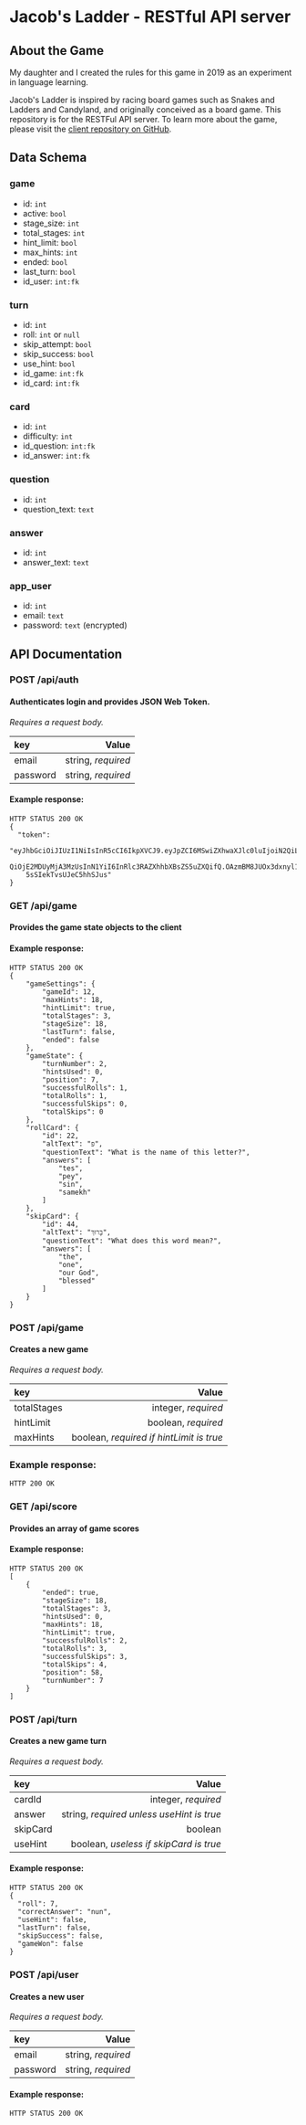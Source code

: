 # Jacob's Ladder - RESTful API server

## About the Game
My daughter and I created the rules for this game in 2019 as an experiment in language learning.

Jacob's Ladder is inspired by racing board games such as Snakes and Ladders and
Candyland, and originally conceived as a board game. This repository is for the
RESTFul API server. To learn more about the game, please visit the 
[client repository on GitHub](https://github.com/mashinke/jacobs-ladder-client).


## Data Schema

### game
- id: `int`
- active: `bool`
- stage_size: `int`
- total_stages: `int`
- hint_limit: `bool`
- max_hints: `int`
- ended: `bool`
- last_turn: `bool`
- id_user: `int:fk`

### turn
- id: `int`
- roll: `int` or `null`
- skip_attempt: `bool`
- skip_success: `bool`
- use_hint: `bool`
- id_game: `int:fk`
- id_card: `int:fk`

### card
- id: `int`
- difficulty: `int`
- id_question: `int:fk`
- id_answer: `int:fk`

### question
- id: `int`
- question_text: `text`

### answer
- id: `int`
- answer_text: `text`

### app_user
- id: `int`
- email: `text`
- password: `text` (encrypted)

## API Documentation

### POST /api/auth

#### Authenticates login and provides JSON Web Token.
_Requires a request body._

| key      |              Value |
| :------- | -----------------: |
| email    | string, _required_ |
| password | string, _required_ |

#### Example response:

```
HTTP STATUS 200 OK
{
  "token": 
    "eyJhbGciOiJIUzI1NiIsInR5cCI6IkpXVCJ9.eyJpZCI6MSwiZXhwaXJlc0luIjoiN2QiLCJpYX
    QiOjE2MDUyMjA3MzUsInN1YiI6InRlc3RAZXhhbXBsZS5uZXQifQ.OAzmBM8JUOx3dxnyl1ledSp
    5sSIekTvsUJeC5hhSJus"
}
```

### GET /api/game

#### Provides the game state objects to the client

#### Example response:

```
HTTP STATUS 200 OK
{
    "gameSettings": {
        "gameId": 12,
        "maxHints": 18,
        "hintLimit": true,
        "totalStages": 3,
        "stageSize": 18,
        "lastTurn": false,
        "ended": false
    },
    "gameState": {
        "turnNumber": 2,
        "hintsUsed": 0,
        "position": 7,
        "successfulRolls": 1,
        "totalRolls": 1,
        "successfulSkips": 0,
        "totalSkips": 0
    },
    "rollCard": {
        "id": 22,
        "altText": "פּ",
        "questionText": "What is the name of this letter?",
        "answers": [
            "tes",
            "pey",
            "sin",
            "samekh"
        ]
    },
    "skipCard": {
        "id": 44,
        "altText": "בָּרוּךְ",
        "questionText": "What does this word mean?",
        "answers": [
            "the",
            "one",
            "our God",
            "blessed"
        ]
    }
}
```

### POST /api/game

#### Creates a new game
_Requires a request body._

| key         |                                    Value |
| :---------- | ---------------------------------------: |
| totalStages |                      integer, _required_ |
| hintLimit   |                      boolean, _required_ |
| maxHints    | boolean, _required if hintLimit is true_ |

### Example response:

```
HTTP 200 OK
```
### GET /api/score

#### Provides an array of game scores

#### Example response:

```
HTTP STATUS 200 OK
[
    {
        "ended": true,
        "stageSize": 18,
        "totalStages": 3,
        "hintsUsed": 0,
        "maxHints": 18,
        "hintLimit": true,
        "successfulRolls": 2,
        "totalRolls": 3,
        "successfulSkips": 3,
        "totalSkips": 4,
        "position": 58,
        "turnNumber": 7
    }
]
```

### POST /api/turn

#### Creates a new game turn
_Requires a request body._

| key      |                                     Value |
| :------- | ----------------------------------------: |
| cardId   |                       integer, _required_ |
| answer   | string, _required unless useHint is true_ |
| skipCard |                                   boolean |
| useHint  |    boolean, _useless if skipCard is true_ |
#### Example response:
```
HTTP STATUS 200 OK
{
  "roll": 7,
  "correctAnswer": "nun",
  "useHint": false,
  "lastTurn": false,
  "skipSuccess": false,
  "gameWon": false
}
```

### POST /api/user

#### Creates a new user
_Requires a request body._

| key      |              Value |
| :------- | -----------------: |
| email    | string, _required_ |
| password | string, _required_ |

#### Example response:

```
HTTP STATUS 200 OK
```